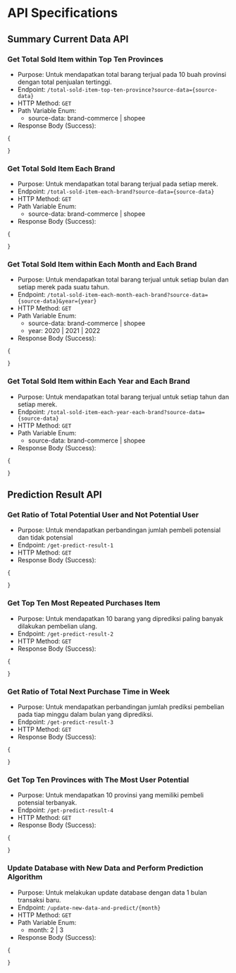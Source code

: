 # API Specifications

## Summary Current Data API

### Get Total Sold Item within Top Ten Provinces
- Purpose: Untuk mendapatkan total barang terjual pada 10 buah provinsi dengan total penjualan tertinggi.
- Endpoint: `/total-sold-item-top-ten-province?source-data={source-data}`
- HTTP Method: `GET`
- Path Variable Enum:
  - source-data: brand-commerce | shopee
- Response Body (Success):
```
{
  
}
```

### Get Total Sold Item Each Brand
- Purpose: Untuk mendapatkan total barang terjual pada setiap merek.
- Endpoint: `/total-sold-item-each-brand?source-data={source-data}`
- HTTP Method: `GET`
- Path Variable Enum:
    - source-data: brand-commerce | shopee
- Response Body (Success):
```
{
  
}
```

### Get Total Sold Item within Each Month and Each Brand
- Purpose: Untuk mendapatkan total barang terjual untuk setiap bulan dan setiap merek pada suatu tahun.
- Endpoint: `/total-sold-item-each-month-each-brand?source-data={source-data}&year={year}`
- HTTP Method: `GET`
- Path Variable Enum:
    - source-data: brand-commerce | shopee
    - year: 2020 | 2021 | 2022
- Response Body (Success):
```
{
  
}
```

### Get Total Sold Item within Each Year and Each Brand
- Purpose: Untuk mendapatkan total barang terjual untuk setiap tahun dan setiap merek.
- Endpoint: `/total-sold-item-each-year-each-brand?source-data={source-data}`
- HTTP Method: `GET`
- Path Variable Enum:
    - source-data: brand-commerce | shopee
- Response Body (Success):
```
{
  
}
```

## Prediction Result API

### Get Ratio of Total Potential User and Not Potential User
- Purpose: Untuk mendapatkan perbandingan jumlah pembeli potensial dan tidak potensial
- Endpoint: `/get-predict-result-1`
- HTTP Method: `GET`
- Response Body (Success):
```
{
  
}
```

### Get Top Ten Most Repeated Purchases Item
- Purpose: Untuk mendapatkan 10 barang yang diprediksi paling banyak dilakukan pembelian ulang.
- Endpoint: `/get-predict-result-2`
- HTTP Method: `GET`
- Response Body (Success):
```
{
  
}
```

### Get Ratio of Total Next Purchase Time in Week
- Purpose: Untuk mendapatkan perbandingan jumlah prediksi pembelian pada tiap minggu dalam bulan yang diprediksi.
- Endpoint: `/get-predict-result-3`
- HTTP Method: `GET`
- Response Body (Success):
```
{
  
}
```

### Get Top Ten Provinces with The Most User Potential
- Purpose: Untuk mendapatkan 10 provinsi yang memiliki pembeli potensial terbanyak.
- Endpoint: `/get-predict-result-4`
- HTTP Method: `GET`
- Response Body (Success):
```
{
  
}
```

### Update Database with New Data and Perform Prediction Algorithm
- Purpose: Untuk melakukan update database dengan data 1 bulan transaksi baru.
- Endpoint: `/update-new-data-and-predict/{month}`
- HTTP Method: `GET`
- Path Variable Enum:
  - month: 2 | 3
- Response Body (Success):
```
{
  
}
```